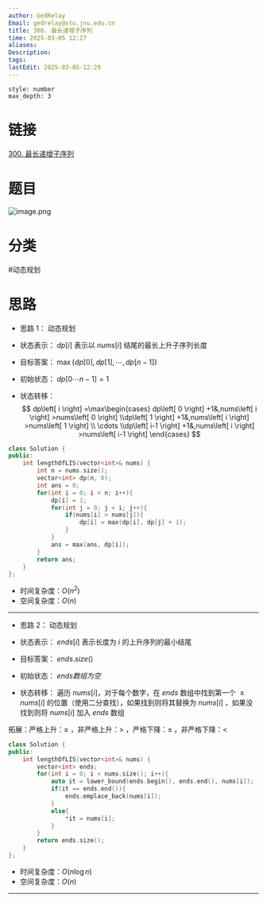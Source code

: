 ```yaml
---
author: GedRelay
Email: gedrelay@stu.jnu.edu.cn
title: 300. 最长递增子序列
time: 2025-03-05 12:27
aliases: 
Description: 
tags: 
lastEdit: 2025-03-05-12:29
---
```


```toc
style: number
max_depth: 3
```

# 链接
[300. 最长递增子序列](https://leetcode.cn/problems/longest-increasing-subsequence/) 

# 题目
![image.png](https://ged-pic-bed.oss-cn-guangzhou.aliyuncs.com/img/202503051227744.png)


# 分类
#动态规划 

# 思路
- 思路 1：
动态规划
- 状态表示：
${dp\left[ i \right]  }$ 表示以 ${nums\left[ i \right]  }$ 结尾的最长上升子序列长度

- 目标答案：
${\max\{ dp\left[ 0 \right] ,dp\left[ 1 \right] ,\cdots ,dp\left[ n-1 \right]  \}  }$ 

- 初始状态：
${dp\left[ 0\cdots n-1 \right] =1 }$ 

- 状态转移：
$$
dp\left[ i \right] =\max\begin{cases} dp\left[ 0 \right] +1&,nums\left[ i \right] >nums\left[ 0 \right] \\dp\left[ 1 \right] +1&,nums\left[ i \right] >nums\left[ 1 \right] \\ \cdots \\dp\left[ i-1 \right] +1&,nums\left[ i \right] >nums\left[ i-1 \right]  \end{cases} 
$$


```cpp
class Solution {
public:
    int lengthOfLIS(vector<int>& nums) {
        int n = nums.size();
        vector<int> dp(n, 0);
        int ans = 0;
        for(int i = 0; i < n; i++){
            dp[i] = 1;
            for(int j = 0; j < i; j++){
                if(nums[i] > nums[j]){
                    dp[i] = max(dp[i], dp[j] + 1);
                }
            }
            ans = max(ans, dp[i]);
        }
        return ans;
    }
};
```


- 时间复杂度：${O\left( n^{2}  \right)  }$ 
- 空间复杂度：${O\left( n \right)  }$ 


---

- 思路 2：
动态规划
- 状态表示：
${ends\left[ i \right]  }$ 表示长度为 ${i }$ 的上升序列的最小结尾

- 目标答案：
${ends.size\left(  \right)  }$ 

- 初始状态：
${ends数组为空}$ 

- 状态转移：
遍历 ${nums\left[ i \right]  }$，对于每个数字，在 ${ends }$ 数组中找到第一个 ${\geq nums\left[ i \right]  }$ 的位置（使用二分查找），如果找到则将其替换为 ${nums\left[ i \right]  }$ ，如果没找到则将 ${nums\left[ i \right]  }$ 加入 ${ends }$ 数组

拓展：严格上升：${\geq  }$ ，非严格上升：${> }$ ，严格下降：${\leq  }$ ，非严格下降：${< }$ 

```cpp
class Solution {
public:
    int lengthOfLIS(vector<int>& nums) {
        vector<int> ends;
        for(int i = 0; i < nums.size(); i++){
            auto it = lower_bound(ends.begin(), ends.end(), nums[i]);
            if(it == ends.end()){
                ends.emplace_back(nums[i]);
            }
            else{
                *it = nums[i];
            }
        }
        return ends.size();
    }
};
```


- 时间复杂度：${O\left( n\log n  \right)  }$ 
- 空间复杂度：${O\left( n \right)  }$ 

---
